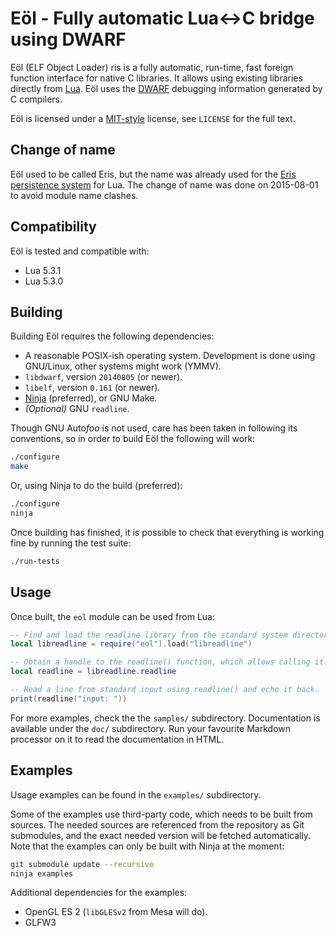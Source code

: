 Eöl - Fully automatic Lua↔C bridge using DWARF
==============================================

Eöl (ELF Object Loader) ris is a fully automatic, run-time, fast foreign
function interface for native C libraries. It allows using existing
libraries directly from [Lua](http://www.lua.org). Eöl uses the
[DWARF](http://dwarfstd.org/) debugging information generated by C
compilers.

Eöl is licensed under a [MIT-style](http://www.opensource.org/licenses/mit-license.php)
license, see `LICENSE` for the full text.

Change of name
--------------

Eöl used to be called Eris, but the name was already used for the [Eris
persistence system](http://permalink.gmane.org/gmane.comp.lang.lua.general/118048)
for Lua. The change of name was done on 2015-08-01 to avoid module name clashes.


Compatibility
-------------

Eöl is tested and compatible with:

* Lua 5.3.1
* Lua 5.3.0


Building
--------

Building Eöl requires the following dependencies:

* A reasonable POSIX-ish operating system. Development is done using
  GNU/Linux, other systems might work (YMMV).
* `libdwarf`, version `20140805` (or newer).
* `libelf`, version `0.161` (or newer).
* [Ninja](http://martine.github.com/ninja/) (preferred), or GNU Make.
* *(Optional)* GNU `readline`.

Though GNU Auto*foo* is not used, care has been taken in following its
conventions, so in order to build Eöl the following will work:

```sh
./configure
make
```

Or, using Ninja to do the build (preferred):

```sh
./configure
ninja
```

Once building has finished, it is possible to check that everything
is working fine by running the test suite:

```sh
./run-tests
```


Usage
-----

Once built, the `eol` module can be used from Lua:

```lua
-- Find and load the readline library from the standard system directories.
local libreadline = require("eol").load("libreadline")

-- Obtain a handle to the readline() function, which allows calling it.
local readline = libreadline.readline

-- Read a line from standard input using readline() and echo it back.
print(readline("input: "))
```

For more examples, check the the `samples/` subdirectory. Documentation
is available under the `doc/` subdirectory. Run your favourite Markdown
processor on it to read the documentation in HTML.


Examples
--------

Usage examples can be found in the `examples/` subdirectory.

Some of the examples use third-party code, which needs to be built
from sources. The needed sources are referenced from the repository as Git
submodules, and the exact needed version will be fetched automatically.
Note that the examples can only be built with Ninja at the moment:

```sh
git submodule update --recursive
ninja examples
```

Additional dependencies for the examples:

* OpenGL ES 2 (`libGLESv2` from Mesa will do).
* GLFW3
